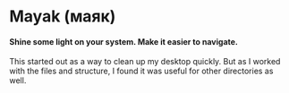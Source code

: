 Mayak (маяк)
============

#### Shine some light on your system. Make it easier to navigate.

This started out as a way to clean up my desktop quickly. But as I worked with the files and structure, I found it was useful for other directories as well.
